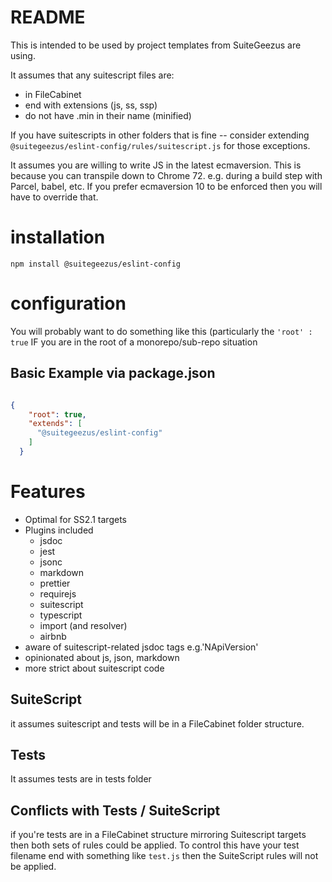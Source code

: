 # README

This is intended to be used by project templates from SuiteGeezus are using. 

It assumes that any suitescript files are:
- in FileCabinet
- end with extensions (js, ss, ssp)
- do not have .min in their name (minified)

If you have suitescripts in other folders that is fine -- consider extending 
`@suitegeezus/eslint-config/rules/suitescript.js` for those exceptions.

It assumes you are willing to write JS in the latest ecmaversion.  This is because you can transpile down to Chrome 
72. e.g. during a build step with Parcel, babel, etc. 
If you prefer ecmaversion 10 to be enforced then you will have to override that. 

# installation
`npm install @suitegeezus/eslint-config`

# configuration
You will probably want to do something like this (particularly the `'root' : true` IF you are in the root of a 
monorepo/sub-repo situation

## Basic Example via package.json

```json

{
    "root": true,
    "extends": [
      "@suitegeezus/eslint-config"
    ]
  }
```

# Features
- Optimal for SS2.1 targets
- Plugins included
  - jsdoc
  - jest
  - jsonc
  - markdown
  - prettier
  - requirejs
  - suitescript
  - typescript
  - import (and resolver)
  - airbnb
- aware of suitescript-related jsdoc tags e.g.'NApiVersion'
- opinionated about js, json, markdown
- more strict about suitescript code

## SuiteScript
it assumes suitescript and tests will be in a FileCabinet folder structure. 

## Tests
It assumes tests are in tests folder

## Conflicts with Tests / SuiteScript
if you're tests are in a FileCabinet structure mirroring Suitescript targets then both sets of rules could be applied.
To control this have your test filename end with something like `test.js` then the SuiteScript rules will not be 
applied. 
